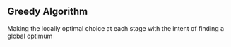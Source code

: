 ## Greedy Algorithm

Making the locally optimal choice at each stage with the intent of finding a global optimum


